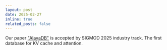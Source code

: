 ```yaml
---
layout: post
date: 2025-02-27
inline: true
related_posts: false
---
```


Our paper ["AlayaDB"](https://arxiv.org/abs/2504.10326v1) is accepted by SIGMOD 2025 industry track. The first database for KV cache and attention.